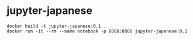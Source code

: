 # jupyter-japanese

```
docker build -t jupyter-japanese:0.1 .
docker run -it --rm --name notebook -p 8888:8888 jupyter-japanese:0.1
```
